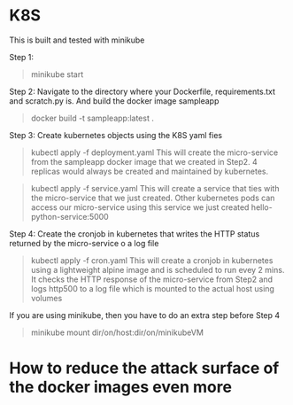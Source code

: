 # K8S

This is built and tested with minikube

Step 1:
> minikube start

Step 2: 
Navigate to the directory where your Dockerfile, requirements.txt and scratch.py is. And build the docker image sampleapp
> docker build -t sampleapp:latest . 

Step 3:
Create kubernetes objects using the K8S yaml fies
> kubectl apply -f deployment.yaml
This will create the micro-service from the sampleapp docker image that we created in Step2. 4 replicas would  always be created and maintained by kubernetes. 

> kubectl apply -f service.yaml
This will create a service that ties with the micro-service that we just created. Other kubernetes pods can access our micro-service using this service we just created hello-python-service:5000

Step 4:
Create the cronjob in kubernetes that writes the HTTP status returned by the micro-service o a log file
>kubectl apply -f cron.yaml
This will create a cronjob in kubernetes using a lightweight alpine image and is scheduled to run evey 2 mins. It checks the HTTP response of the micro-service from Step2 and logs http500 to a log file which is mounted to the actual host using volumes

If you are using minikube, then you have to do an extra step before Step 4
>minikube mount dir/on/host:dir/on/minikubeVM



<H1>How to reduce the attack surface of the docker images even more </h1>

